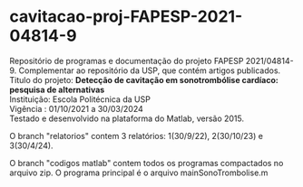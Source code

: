 # cavitacao-proj-FAPESP-2021-04814-9
Repositório de programas e documentação do projeto FAPESP 2021/04814-9. Complementar ao repositório da USP, que contém artigos publicados.  
Titulo do projeto: **Detecção de cavitação em sonotrombólise cardíaco: pesquisa de alternativas**   
Instituição: Escola Politécnica da USP  
Vigência : 01/10/2021 a 30/03/2024    
Testado e desenvolvido na plataforma do Matlab, versão 2015.

O branch "relatorios" contem 3 relatórios: 1(30/9/22), 2(30/10/23) e 3(30/4/24).

O branch "codigos matlab" contem todos os programas compactados no arquivo zip. O programa principal é o arquivo mainSonoTrombolise.m
